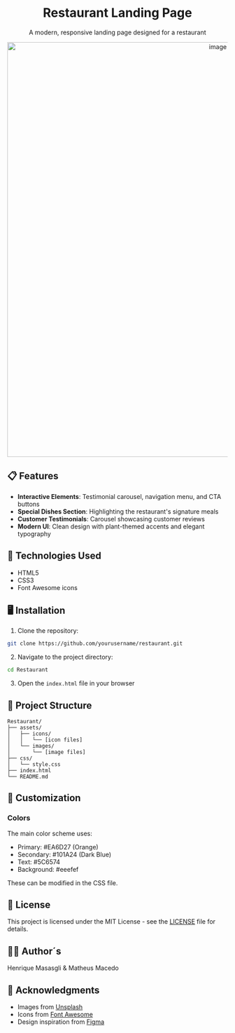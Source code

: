 <h1 align="center">  Restaurant Landing Page</h1>

<p align="center">
A modern, responsive landing page designed for a restaurant
</p>

<p align="center">
 <img width="947" alt="image" src="https://github.com/user-attachments/assets/f37c1ad2-a400-409d-8833-be9b445232f8" />
</p>

## 📋 Features

- **Interactive Elements**: Testimonial carousel, navigation menu, and CTA buttons
- **Special Dishes Section**: Highlighting the restaurant's signature meals
- **Customer Testimonials**: Carousel showcasing customer reviews
- **Modern UI**: Clean design with plant-themed accents and elegant typography

## 🚀 Technologies Used

- HTML5
- CSS3
- Font Awesome icons

## 🖥️ Installation

1. Clone the repository:
```bash
git clone https://github.com/yourusername/restaurant.git
```

2. Navigate to the project directory:
```bash
cd Restaurant
```

3. Open the `index.html` file in your browser

## 📁 Project Structure

```
Restaurant/
├── assets/
│   ├── icons/
│   │   └── [icon files]
│   └── images/
│       └── [image files]
├── css/
│   └── style.css
├── index.html
└── README.md
```

## 🎨 Customization

### Colors
The main color scheme uses:
- Primary: #EA6D27 (Orange)
- Secondary: #101A24 (Dark Blue)
- Text: #5C6574
- Background: #eeefef

These can be modified in the CSS file.

## 📝 License

This project is licensed under the MIT License - see the [LICENSE](LICENSE) file for details.

## 👨‍💻 Author´s

Henrique Masasgli & Matheus Macedo

## 🙏 Acknowledgments

- Images from [Unsplash](https://unsplash.com)
- Icons from [Font Awesome](https://fontawesome.com)
- Design inspiration from [Figma](https://www.figma.com/community)
